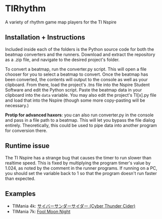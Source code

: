 # TIRhythm
A variety of rhythm game map players for the TI Nspire

## Installation + Instructions
Included inside each of the folders is the Python source code for both the beatmap converters and the runners. Download and extract the repository as a .zip file, and navigate to the desired project's folder.

To convert a beatmap, run the converter.py script. This will open a file chooser for you to select a beatmap to convert. Once the beatmap has been converted, the contents will output to the console as well as your clipboard. From there, load the project's .tns file into the Nspire Student Software and edit the Python script. Paste the beatmap data in your clipboard into the `data` variable. You may also edit the project's TI\[x\].py file and load that into the Nspire (though some more copy-pasting will be necessary.)

**Protip for advanced haxors**: you can also run converter.py in the console and pass in a file path to a beatmap. This will let you bypass the file dialog entirely. Theoretically, this could be used to pipe data into another program for conversion there.

## Runtime issue
The TI Nspire has a strange bug that causes the timer to run slower than realtime speed. This is fixed by multiplying the program timer's value by 1.024, as noted by the comment in the runner programs. If running on a PC, you should set the variable back to 1 so that the program doesn't run faster than expected.

## Examples
- TIMania 4k: [サイバーサンダーサイダー (Cyber Thunder Cider)](https://www.youtube.com/watch?v=18ajAmFy78g)
- TIMania 7k: [Fool Moon Night](https://www.youtube.com/watch?v=K4GSyjPjq4k)
